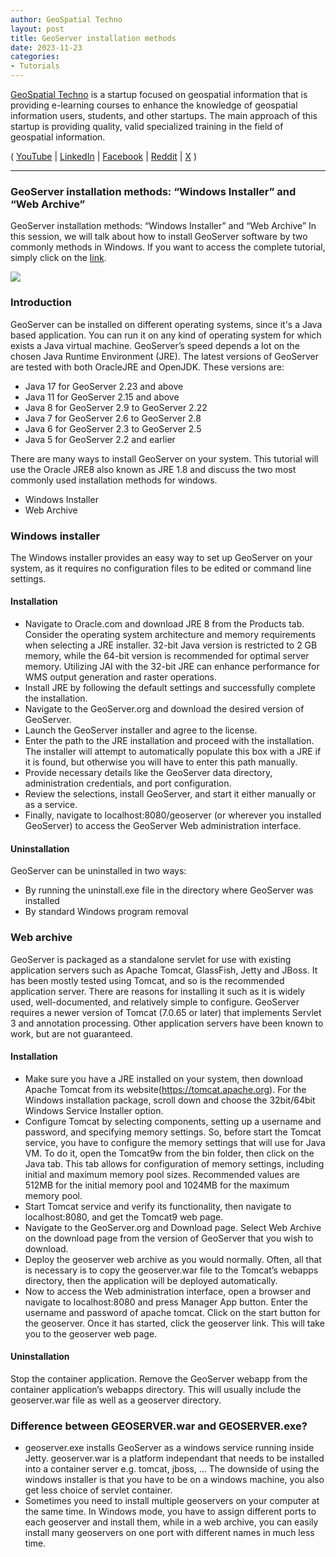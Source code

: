```yaml
---
author: GeoSpatial Techno
layout: post
title: GeoServer installation methods
date: 2023-11-23
categories:   
- Tutorials
---
```


[GeoSpatial Techno](https://www.youtube.com/@geospatialtechno) is a startup focused on geospatial information that is providing e-learning courses to enhance the knowledge of geospatial information users, students, and other startups. The main approach of this startup is providing quality, valid specialized training in the field of geospatial information.

( [YouTube](https://www.youtube.com/@geospatialtechno)
| [LinkedIn](https://www.linkedin.com/in/geospatialtechno)
| [Facebook](https://www.facebook.com/geospatialtechno)
| [Reddit](https://www.reddit.com/user/geospatialtechno)
| [X](https://twitter.com/geospatialtechn)
)

----

### GeoServer installation methods: “Windows Installer” and “Web Archive”
GeoServer installation methods: “Windows Installer” and “Web Archive”
In this session, we will talk about how to install GeoServer software by two commonly methods in Windows. If you want to access the complete tutorial, simply click on the [link](https://youtu.be/G47vV2od4yc).

[![](https://img.youtube.com/vi/G47vV2od4yc/0.jpg)](https://www.youtube.com/watch?v=G47vV2od4yc)

### Introduction
GeoServer can be installed on different operating systems, since it's a Java based application. You can run it on any kind of operating system for which exists a Java virtual machine. GeoServer’s speed depends a lot on the chosen Java Runtime Environment (JRE). The latest versions of GeoServer are tested with both OracleJRE and OpenJDK. These versions are:
- Java 17 for GeoServer 2.23 and above
- Java 11 for GeoServer 2.15 and above
- Java 8 for GeoServer 2.9 to GeoServer 2.22
- Java 7 for GeoServer 2.6 to GeoServer 2.8
- Java 6 for GeoServer 2.3 to GeoServer 2.5
- Java 5 for GeoServer 2.2 and earlier

There are many ways to install GeoServer on your system. This tutorial will use the Oracle JRE8 also known as JRE 1.8 and discuss the two most commonly used installation methods for windows.
- Windows Installer
- Web Archive

### Windows installer
The Windows installer provides an easy way to set up GeoServer on your system, as it requires no configuration files to be edited or command line settings.

#### Installation
- Navigate to Oracle.com and download JRE 8 from the Products tab. Consider the operating system architecture and memory requirements when selecting a JRE installer. 32-bit Java version is restricted to 2 GB memory, while the 64-bit version is recommended for optimal server memory. Utilizing JAI with the 32-bit JRE can enhance performance for WMS output generation and raster operations.
- Install JRE by following the default settings and successfully complete the installation.
- Navigate to the GeoServer.org and download the desired version of GeoServer.
- Launch the GeoServer installer and agree to the license.
- Enter the path to the JRE installation and proceed with the installation. The installer will attempt to automatically populate this box with a JRE if it is found, but otherwise you will have to enter this path manually.
- Provide necessary details like the GeoServer data directory, administration credentials, and port configuration.
- Review the selections, install GeoServer, and start it either manually or as a service.
- Finally, navigate to localhost:8080/geoserver (or wherever you installed GeoServer) to access the GeoServer Web administration interface.

#### Uninstallation
GeoServer can be uninstalled in two ways:
- By running the uninstall.exe file in the directory where GeoServer was installed
- By standard Windows program removal

### Web archive
GeoServer is packaged as a standalone servlet for use with existing application servers such as Apache Tomcat, GlassFish, Jetty and JBoss. It has been mostly tested using Tomcat, and so is the recommended application server. There are reasons for installing it such as it is widely used, well-documented, and relatively simple to configure. GeoServer requires a newer version of Tomcat (7.0.65 or later) that implements Servlet 3 and annotation processing. Other application servers have been known to work, but are not guaranteed.

#### Installation
- Make sure you have a JRE installed on your system, then download Apache Tomcat from its website(https://tomcat.apache.org). For the Windows installation package, scroll down and choose the 32bit/64bit Windows Service Installer option.
- Configure Tomcat by selecting components, setting up a username and password, and specifying memory settings. So, before start the Tomcat service, you have to configure the memory settings that will use for Java VM. To do it, open the Tomcat9w from the bin folder, then click on the Java tab. This tab allows for configuration of memory settings, including initial and maximum memory pool sizes. Recommended values are 512MB for the initial memory pool and 1024MB for the maximum memory pool.
- Start Tomcat service and verify its functionality, then navigate to localhost:8080, and get the Tomcat9 web page.
- Navigate to the GeoServer.org and Download page. Select Web Archive on the download page from the version of GeoServer that you wish to download.
- Deploy the geoserver web archive as you would normally. Often, all that is necessary is to copy the geoserver.war file to the Tomcat’s webapps directory, then the application will be deployed automatically.
- Now to access the Web administration interface, open a browser and navigate to localhost:8080 and press Manager App button. Enter the username and password of apache tomcat. Click on the start button for the geoserver. Once it has started, click the geoserver link. This will take you to the geoserver web page.

#### Uninstallation
Stop the container application. Remove the GeoServer webapp from the container application’s webapps directory. This will usually include the geoserver.war file as well as a geoserver directory.

### Difference between GEOSERVER.war and GEOSERVER.exe?
- geoserver.exe installs GeoServer as a windows service running inside Jetty. geoserver.war is a platform independant that needs to be installed into a container server e.g. tomcat, jboss, …
The downside of using the windows installer is that you have to be on a windows machine, you also get less choice of servlet container.
- Sometimes you need to install multiple geoservers on your computer at the same time. In Windows mode, you have to assign different ports to each geoserver and install them, while in a web archive, 
you can easily install many geoservers on one port with different names in much less time.
